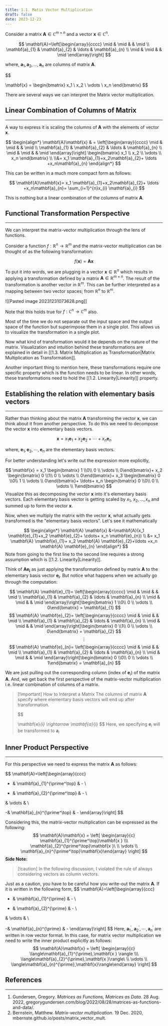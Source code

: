 ```yaml
---
title: 1.1. Matix Vector Multiplication
draft: false
date: 2023-12-23
---
```


Consider a matrix $\mathbf{A} \in \mathbb{C}^{m\times n}$ and a vector $\mathbf{x} \in \mathbb{C}^{n}$. 

$$
\mathbf{A}=\left[\begin{array}{cccc}
\mid & \mid & & \mid \\
\mathbf{a}_{1} & \mathbf{a}_{2} & \ldots & \mathbf{a}_{n} \\
\mid & \mid & & \mid
\end{array}\right]
$$
  
where, $\mathbf{a}_{1},\mathbf{a}_{2},\ldots,\mathbf{a}_{n}$ are columns of matrix $\mathbf{A}$. 

$$

\mathbf{x} = \begin{bmatrix} x_1 \\ x_2 \\ \vdots \\ x_n \end{bmatrix}
$$


There are several ways we can interpret the Matrix vector multiplication. 


## Linear Combination of Columns of Matrix 
----
A way to express it is scaling the columns of $\mathbf{A}$ with the elements of vector $\mathbf{x}$.



$$
\begin{align*}
\mathbf{A}\mathbf{x} & = \left[\begin{array}{cccc}
\mid & \mid & & \mid \\
\mathbf{a}_{1} & \mathbf{a}_{2} & \ldots & \mathbf{a}_{n} \\
\mid & \mid & & \mid
\end{array}\right] \begin{bmatrix} x_1 \\ x_2 \\ \vdots \\ x_n \end{bmatrix} \\ \\&= x_1 \mathbf{a}_{1}+x_2\mathbf{a}_{2}+ \ldots +x_n\mathbf{a}_{n}
\end{align*}
$$


This can be written in a much more compact form as follows:

$$
\mathbf{A}\mathbf{x}= x_1 \mathbf{a}_{1}+x_2\mathbf{a}_{2}+ \ldots +x_n\mathbf{a}_{n}= \sum_{i=1}^{n}x_{i} \mathbf{a}_{i}
$$

This is nothing but a linear combination of the columns of matrix $\mathbf{A}$. 


## Functional Transformation Perspective
----
We can interpret the matrix-vector multiplication through the lens of functions.

Consider a function $f:\mathbb{R}^{n} \rightarrow \mathbb{R}^m$ and the matrix-vector multiplication can be thought of as the following transformation:

$$
f(\mathbf{x})=\mathbf{A} \mathbf{x}
$$

To put it into words, we are plugging in a vector $\mathbf{x} \in \mathbb{R}^{n}$ which results in applying a transformation defined by a matrix $\mathbf{A} \in \mathbb{R}^{m \times n}$. The result of the transformation is another vector in $\mathbb{R}^{m}$.  This can be further interpreted as a mapping between two vector spaces; from $\mathbb{R}^{n}$ to  $\mathbb{R}^{m}$.

![[Pasted image 20231231073628.png]]

Note that this holds true for $f:\mathbb{C}^{n} \rightarrow \mathbb{C}^m$ also. 

Most of the time we do not separate out the input space and the output space of the function but superimpose them in a single plot. This allows us to visualize the transformation in a single plot. 

Now what kind of transformation would it be depends on the nature of the 
matrix. Visualization and intuition behind these transformations are explained in detail in [[1.3. Matrix Multiplication as Transformation|Matrix Multiplication as Transformation]].

Another important thing to mention here, these transformations require one specific property which is the function needs to be linear. In other words, these transformations need to hold the [[1.2. Linearity|Linearity]] property.

## Establishing the relation with elementary basis vectors 
---
Rather than thinking about the matrix $\mathbf{A}$ transforming the vector $\mathbf{x}$, we can think about it from another perspective. To do this we need to decompose the vector $\mathbf{x}$ into elementary basis vectors.

$$
\mathbf{x} = x_1 \mathbf{e}_{1}+x_2 \mathbf{e}_{2}+ \cdots+ x_n \mathbf{e}_{n}
$$

where, $\mathbf{e}_{1},\mathbf{e}_{2},\cdots, \mathbf{e}_{n}$ are the elementary basis vectors.

For better understanding let's write out the expression more explicitly,

$$
\mathbf{x} = x_1 \begin{bmatrix} 1 \\0\\ 0 \\ \vdots \\ 0\end{bmatrix}+ x_2 \begin{bmatrix} 0 \\1\\ 0 \\ \vdots \\ 0\end{bmatrix}+ x_3 \begin{bmatrix} 0 \\0\\ 1 \\ \vdots \\ 0\end{bmatrix}+ \ldots+  x_n \begin{bmatrix} 0 \\0\\ 0 \\ \vdots \\ 1\end{bmatrix}
$$
Visualize this as decomposing the vector $\mathbf{x}$ into it's elementary basis vectors.  Each elementary basis vector is getting scaled by $x_1$, $x_2, \ldots, x_n$ and summed up to form the vector $\mathbf{x}$.  

Now, when we multiply the matrix with the vector $\mathbf{x}$, what actually gets transformed is the "elementary basis vectors".  Let's see it mathematically 

$$
\begin{align*}
\mathbf{A} \mathbf{x} &=\mathbf{A}(x_1 \mathbf{e}_{1}+x_2 \mathbf{e}_{2}+ \cdots+ x_n \mathbf{e}_{n}) \\
&= x_1 \mathbf{A} \mathbf{e}_{1}+ x_2 \mathbf{A} \mathbf{e}_{2}+\ldots +x_n \mathbf{A} \mathbf{e}_{n}
\end{align*}
$$
Note from going to the first line to the second line requires a strong assumption which is [[1.2. Linearity|Linearity]]. 

Think of  $\mathbf{A} \mathbf{e_i}$ as just applying the transformation defined by matrix $\mathbf{A}$ to the elementary basis vector $\mathbf{e_i}$. But notice what happens when we actually go through the computation:

$$
\mathbf{A} \mathbf{e}_{1}= \left[\begin{array}{cccc}
\mid & \mid & & \mid \\
\mathbf{a}_{1} & \mathbf{a}_{2} & \ldots & \mathbf{a}_{n} \\
\mid & \mid & & \mid
\end{array}\right]\begin{bmatrix} 1 \\0\\ 0 \\ \vdots \\ 0\end{bmatrix} = \mathbf{a}_{1}
$$
$$
\mathbf{A} \mathbf{e}_{2}= \left[\begin{array}{cccc}
\mid & \mid & & \mid \\
\mathbf{a}_{1} & \mathbf{a}_{2} & \ldots & \mathbf{a}_{n} \\
\mid & \mid & & \mid
\end{array}\right]\begin{bmatrix} 0 \\1\\ 0 \\ \vdots \\ 0\end{bmatrix} = \mathbf{a}_{2}
$$
$$
\vdots
$$
$$
\mathbf{A} \mathbf{e}_{n}= \left[\begin{array}{cccc}
\mid & \mid & & \mid \\
\mathbf{a}_{1} & \mathbf{a}_{2} & \ldots & \mathbf{a}_{n} \\
\mid & \mid & & \mid
\end{array}\right]\begin{bmatrix} 0 \\0\\ 0 \\ \vdots \\ 1\end{bmatrix} = \mathbf{a}_{n}
$$

We are just pulling out the corresponding column (index of $\mathbf{e}_{i}$) of the matrix $\mathbf{A}$. And, we get back the first perspective of the matrix-vector multiplication i.e. linear combination of columns of a matrix.

> [!important] How to Interpret a Matrix
> The columns of matrix $\mathbf{A}$  specify where elementary basis vectors will end up after transformation.
>
>$$
>
> \mathbf{e}_{i} \rightarrow \mathbf{a}_{i}
> $$
> Here, we specifying $\mathbf{e}_{i}$ will be transformed to $\mathbf{a}_{i}$

## Inner Product Perspective 
----
For this perspective we need to express the matrix $\mathbf{A}$ as follows:


$$
\mathbf{A}=\left[\begin{array}{ccc}
- & \mathbf{a}_{1}^{\prime^\top} & - \\

- & \mathbf{a}_{2}^{\prime^\top} & - \\

& \vdots & \\

-& \mathbf{a}_{n}^{\prime^\top} & -
\end{array}\right]
$$


Considering this, the matrix-vector multiplication can be expressed as the following:
$$
\mathbf{A}\mathbf{x} = \left[ \begin{array}{c} \mathbf{a}_{1}^{\prime^\top}\mathbf{x }  \\\  \mathbf{a}_{2}^{\prime^\top}\mathbf{x }\ \\ \vdots \\ \mathbf{a}_{n}^{\prime^\top}\mathbf{x}\end{array} \right]
$$
**Side Note:**

> [!caution]  In the following discussion, I violated the rule of always considering vectors as column vectors. 

Just as a caution, you have to be careful how you write-out the matrix $\mathbf{A}$. If it is written in the following form,
$$
\mathbf{A}=\left[\begin{array}{ccc}
- & \mathbf{a}_{1}^{\prime} & - \\

- & \mathbf{a}_{2}^{\prime} & - \\

& \vdots & \\

-& \mathbf{a}_{n}^{\prime} & -
\end{array}\right]
$$
Here, $\mathbf{a}_{1}^{\prime}$, $\mathbf{a}_{2}^{\prime},\cdots,\mathbf{a}_{n}^{\prime}$ are written in row vector format.
In this case, for matrix vector multiplication we need to write the inner product explicitly as follows:
$$
\mathbf{A}\mathbf{x} = \left[ \begin{array}{c} \langle\mathbf{a}_{1}^{\prime},\mathbf{x } \rangle \\\  \langle\mathbf{a}_{2}^{\prime},\mathbf{x }\rangle\ \\ \vdots \\ \langle\mathbf{a}_{n}^{\prime},\mathbf{x}\rangle\end{array} \right]
$$
## References 
----
 1. Gundersen, Gregory. _Matrices as Functions, Matrices as Data_. 28 Aug. 2022, gregorygundersen.com/blog/2022/08/28/matrices-as-functions-and-data/.
 2. Bernstein, Matthew. _Matrix-vector multiplication_. 19 Dec. 2020, mbernste.github.io/posts/matrix_vector_mult.